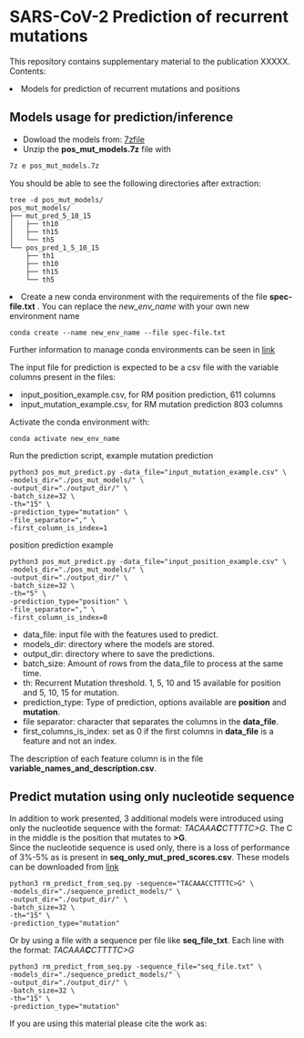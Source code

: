 # SARS-CoV-2 Prediction of recurrent mutations  
This repository contains supplementary material to the publication XXXXX.  
Contents:  
<li> Models for prediction of recurrent mutations and positions

## Models usage for prediction/inference
<ul>
<li> Dowload the models from:  <a href="https://rovira-my.sharepoint.com/:u:/g/personal/39706766-a_epp_urv_cat/EbpFCfw0L3hMunIpUs7wYK0BHyJjDkv_UFzBiun5xnSHow?e=IDvMqR">7zfile</a>  </li>
<li> Unzip the <strong>pos_mut_models.7z</strong> file with </li>  
</ul>

```bash  
7z e pos_mut_models.7z
```

You should be able to see the following directories after extraction:  
```
tree -d pos_mut_models/
pos_mut_models/
├── mut_pred_5_10_15
│   ├── th10
│   ├── th15
│   └── th5
└── pos_pred_1_5_10_15
    ├── th1
    ├── th10
    ├── th15
    └── th5
```

<li> Create a new conda environment with the requirements of the file <strong>spec-file.txt</strong> . You can replace the <i>new_env_name</i> with your own new environment name</li>
  
```
conda create --name new_env_name --file spec-file.txt
```
Further information to manage conda environments can be seen in [link](https://docs.conda.io/projects/conda/en/latest/user-guide/tasks/manage-environments.html#cloning-an-environment)   

The input file for prediction is expected to be a csv file with the variable columns present in the files:
<li>input_position_example.csv, for RM position prediction, 611 columns </li>
<li>input_mutation_example.csv, for RM mutation prediction 803 columns </li>

Activate the conda environment with:

```
conda activate new_env_name
```
Run the prediction script, example mutation prediction
```
python3 pos_mut_predict.py -data_file="input_mutation_example.csv" \
-models_dir="./pos_mut_models/" \
-output_dir="./output_dir/" \
-batch_size=32 \
-th="15" \
-prediction_type="mutation" \
-file_separator="," \
-first_column_is_index=1 
```
position prediction example
```
python3 pos_mut_predict.py -data_file="input_position_example.csv" \
-models_dir="./pos_mut_models/" \
-output_dir="./output_dir/" \
-batch_size=32 \
-th="5" \
-prediction_type="position" \
-file_separator="," \
-first_column_is_index=0 
```

* data_file: input file with the features used to predict.
* models_dir: directory where the models are stored.
* output_dir: directory where to save the predictions.
* batch_size: Amount of rows from the data_file to process at the same time. 
* th: Recurrent Mutation threshold. 1, 5, 10 and 15 available for position and 5, 10, 15 for mutation.
* prediction_type: Type of prediction, options available are **position** and **mutation**.
* file separator: character that separates the columns in the **data_file**.
* first_columns_is_index: set as 0 if the first columns in **data_file** is a feature and not an index.


The description of each feature column is in the file **variable_names_and_description.csv**.

## Predict mutation using only nucleotide sequence
In addition to work presented, 3 additional models were introduced using only the nucleotide sequence with the format: <i>TACAAA**C**CTTTTC>G</i>. The C in the middle is the position that mutates to **>G**.  
Since the nucleotide sequence is used only, there is a loss of performance of 3%-5% as is present in **seq_only_mut_pred_scores.csv**. 
These models can be downloaded from [link](https://rovira-my.sharepoint.com/:u:/g/personal/y-6848578-c_epp_urv_cat/EUO6H3_WKtdOrQNojm65KNMBEt53_vqxo0BOH8HvNJyisQ?e=OV4GRb) 
```
python3 rm_predict_from_seq.py -sequence="TACAAACCTTTTC>G" \
-models_dir="./sequence_predict_models/" \
-output_dir="./output_dir/" \
-batch_size=32 \
-th="15" \
-prediction_type="mutation"
```
Or by using a file with a sequence per file like **seq_file_txt**. Each line with the format: <i>TACAAA**C**CTTTTC>G</i>
```
python3 rm_predict_from_seq.py -sequence_file="seq_file.txt" \
-models_dir="./sequence_predict_models/" \
-output_dir="./output_dir/" \
-batch_size=32 \
-th="15" \
-prediction_type="mutation"
```

If you are using this material please cite the work as:

